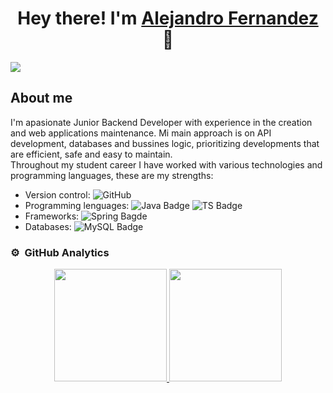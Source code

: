 <div align="center">
<h1 align="center">Hey there! I'm <a href="">Alejandro Fernandez</a> 👋</h1>
</div>
<img src="https://i.imgur.com/NMT0uVN.png">

## About me
I'm apasionate Junior Backend Developer with experience in the creation and web applications maintenance. Mi main approach is on API development, databases and bussines logic, prioritizing developments that are efficient, safe and easy to maintain.<br>
Throughout my student career I have worked with various technologies and programming languages, these are my strengths:
- Version control: ![GitHub](https://img.shields.io/badge/github-%23121011.svg?style=for-the-badge&logo=github&logoColor=white)
- Programming lenguages: ![Java Badge](https://img.shields.io/badge/Java-ED8B00?style=for-the-badge&logo=openjdk&logoColor=white)  ![TS Badge](https://img.shields.io/badge/TypeScript-007ACC?style=for-the-badge&logo=typescript&logoColor=white)
- Frameworks: ![Spring Bagde](https://img.shields.io/badge/Spring-6DB33F?style=for-the-badge&logo=spring&logoColor=white)
- Databases: ![MySQL Badge](https://img.shields.io/badge/MySQL-014ba0?style=for-the-badge&logo=mysql&logoColor=white)


### ⚙️ &nbsp;GitHub Analytics
<p align="center">
  <a href="https://github.com/AlejFernandezV">
    <img height="180em" src="https://github-readme-stats-eight-theta.vercel.app/api?username=AlejFernandezV&show_icons=true&theme=react&include_all_commits=true&count_private=true"/>
    <img height="180em" src="https://github-readme-stats-eight-theta.vercel.app/api/top-langs/?username=AlejFernandezV&layout=compact&langs_count=8&theme=react"/>
  </a>
</p>
